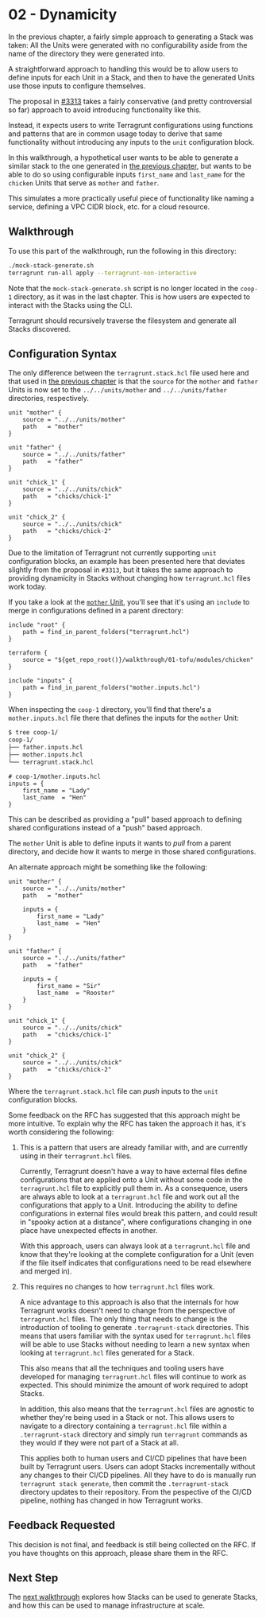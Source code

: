 # 02 - Dynamicity

In the previous chapter, a fairly simple approach to generating a Stack was taken: All the Units were generated with no configurability aside from the name of the directory they were generated into.

A straightforward approach to handling this would be to allow users to define inputs for each Unit in a Stack, and then to have the generated Units use those inputs to configure themselves.

The proposal in [#3313](https://github.com/gruntwork-io/terragrunt/issues/3313) takes a fairly conservative (and pretty controversial so far) approach to avoid introducing functionality like this.

Instead, it expects users to write Terragrunt configurations using functions and patterns that are in common usage today to derive that same functionality without introducing any inputs to the `unit` configuration block.

In this walkthrough, a hypothetical user wants to be able to generate a similar stack to the one generated in [the previous chapter](../01-basic/coop-1/terragrunt.stack.hcl), but wants to be able to do so using configurable inputs `first_name` and `last_name` for the `chicken` Units that serve as `mother` and `father`.

This simulates a more practically useful piece of functionality like naming a service, defining a VPC CIDR block, etc. for a cloud resource.

## Walkthrough

To use this part of the walkthrough, run the following in this directory:

```bash
./mock-stack-generate.sh
terragrunt run-all apply --terragrunt-non-interactive
```

Note that the `mock-stack-generate.sh` script is no longer located in the `coop-1` directory, as it was in the last chapter. This is how users are expected to interact with the Stacks using the CLI.

Terragrunt should recursively traverse the filesystem and generate all Stacks discovered.

## Configuration Syntax

The only difference between the `terragrunt.stack.hcl` file used here and that used in [the previous chapter](../01-basic/coop-1/terragrunt.stack.hcl) is that the `source` for the `mother` and `father` Units is now set to the `../../units/mother` and `../../units/father` directories, respectively.

```hcl
unit "mother" {
	source = "../../units/mother"
	path   = "mother"
}

unit "father" {
	source = "../../units/father"
	path   = "father"
}

unit "chick_1" {
	source = "../../units/chick"
	path   = "chicks/chick-1"
}

unit "chick_2" {
	source = "../../units/chick"
	path   = "chicks/chick-2"
}
```

Due to the limitation of Terragrunt not currently supporting `unit` configuration blocks, an example has been presented here that deviates slightly from the proposal in `#3313`, but it takes the same approach to providing dynamicity in Stacks without changing how `terragrunt.hcl` files work today.

If you take a look at the [`mother` Unit](../units/mother/terragrunt.hcl), you'll see that it's using an `include` to merge in configurations defined in a parent directory:

```hcl
include "root" {
	path = find_in_parent_folders("terragrunt.hcl")
}

terraform {
	source = "${get_repo_root()}/walkthrough/01-tofu/modules/chicken"
}

include "inputs" {
	path = find_in_parent_folders("mother.inputs.hcl")
}
```

When inspecting the `coop-1` directory, you'll find that there's a `mother.inputs.hcl` file there that defines the inputs for the `mother` Unit:

```bash
$ tree coop-1/
coop-1/
├── father.inputs.hcl
├── mother.inputs.hcl
└── terragrunt.stack.hcl
```

```hcl
# coop-1/mother.inputs.hcl
inputs = {
	first_name = "Lady"
	last_name  = "Hen"
}
```

This can be described as providing a "pull" based approach to defining shared configurations instead of a "push" based approach.

The `mother` Unit is able to define inputs it wants to _pull_ from a parent directory, and decide how it wants to merge in those shared configurations.

An alternate approach might be something like the following:

```hcl
unit "mother" {
	source = "../../units/mother"
	path   = "mother"

	inputs = {
		first_name = "Lady"
		last_name  = "Hen"
    }
}

unit "father" {
	source = "../../units/father"
	path   = "father"

	inputs = {
		first_name = "Sir"
		last_name  = "Rooster"
	}
}

unit "chick_1" {
	source = "../../units/chick"
	path   = "chicks/chick-1"
}

unit "chick_2" {
	source = "../../units/chick"
	path   = "chicks/chick-2"
}
```

Where the `terragrunt.stack.hcl` file can _push_ inputs to the `unit` configuration blocks.

Some feedback on the RFC has suggested that this approach might be more intuitive. To explain why the RFC has taken the approach it has, it's worth considering the following:

1. This is a pattern that users are already familiar with, and are currently using in their `terragrunt.hcl` files.

   Currently, Terragrunt doesn't have a way to have external files define configurations that are applied onto a Unit without some code in the `terragrunt.hcl` file to explicitly pull them in. As a consequence, users are always able to look at a `terragrunt.hcl` file and work out all the configurations that apply to a Unit. Introducing the ability to define configurations in external files would break this pattern, and could result in "spooky action at a distance", where configurations changing in one place have unexpected effects in another.

   With this approach, users can always look at a `terragrunt.hcl` file and know that they're looking at the complete configuration for a Unit (even if the file itself indicates that configurations need to be read elsewhere and merged in).

2. This requires no changes to how `terragrunt.hcl` files work.

   A nice advantage to this approach is also that the internals for how Terragrunt works doesn't need to change from the perspective of `terragrunt.hcl` files. The only thing that needs to change is the introduction of tooling to generate `.terragrunt-stack` directories. This means that users familiar with the syntax used for `terragrunt.hcl` files will be able to use Stacks without needing to learn a new syntax when looking at `terragrunt.hcl` files generated for a Stack.

   This also means that all the techniques and tooling users have developed for managing `terragrunt.hcl` files will continue to work as expected. This should minimize the amount of work required to adopt Stacks.

   In addition, this also means that the `terragrunt.hcl` files are agnostic to whether they're being used in a Stack or not. This allows users to navigate to a directory containing a `terragrunt.hcl` file within a `.terragrunt-stack` directory and simply run `terragrunt` commands as they would if they were not part of a Stack at all.

   This applies both to human users and CI/CD pipelines that have been built by Terragrunt users. Users can adopt Stacks incrementally without any changes to their CI/CD pipelines. All they have to do is manually run `terragrunt stack generate`, then commit the `.terragrunt-stack` directory updates to their repository. From the pespective of the CI/CD pipeline, nothing has changed in how Terragrunt works.

## Feedback Requested

This decision is not final, and feedback is still being collected on the RFC. If you have thoughts on this approach, please share them in the RFC.

## Next Step

The [next walkthrough](../03-recursive-stacks) explores how Stacks can be used to generate Stacks, and how this can be used to manage infrastructure at scale.

